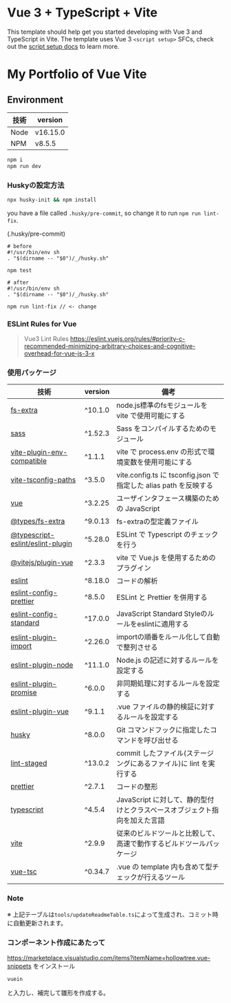 # Vue 3 + TypeScript + Vite

This template should help get you started developing with Vue 3 and TypeScript in Vite. The template uses Vue 3 `<script setup>` SFCs, check out the [script setup docs](https://v3.vuejs.org/api/sfc-script-setup.html#sfc-script-setup) to learn more.

# My Portfolio of Vue Vite

## Environment

| 技術 | version |
| ---- | ------- |
| Node | v16.15.0 |
| NPM | v8.5.5 |


```bash
npm i
npm run dev
```

### Huskyの設定方法

```bash
npx husky-init && npm install
```

you have a file called `.husky/pre-commit`, so change it to run `npm run lint-fix`.  

(.husky/pre-commit)
```
# before
#!/usr/bin/env sh
. "$(dirname -- "$0")/_/husky.sh"

npm test
```

```
# after
#!/usr/bin/env sh
. "$(dirname -- "$0")/_/husky.sh"

npm run lint-fix // <- change
```

### ESLint Rules for Vue

> Vue3 Lint Rules
https://eslint.vuejs.org/rules/#priority-c-recommended-minimizing-arbitrary-choices-and-cognitive-overhead-for-vue-js-3-x

### 使用パッケージ

| 技術 | version | 備考 |
| ---- | ------- | ---- |
| [fs-extra](https://www.npmjs.com/package/fs-extra) | ^10.1.0 | node.js標準のfsモジュールを vite で使用可能にする |
| [sass](https://www.npmjs.com/package/sass) | ^1.52.3 | Sass をコンパイルするためのモジュール |
| [vite-plugin-env-compatible](https://www.npmjs.com/package/vite-plugin-env-compatible) | ^1.1.1 | vite で process.env の形式で環境変数を使用可能にする |
| [vite-tsconfig-paths](https://www.npmjs.com/package/vite-tsconfig-paths) | ^3.5.0 | vite.config.ts に tsconfig.json で指定した alias path を反映する |
| [vue](https://www.npmjs.com/package/vue) | ^3.2.25 | ユーザインタフェース構築のための JavaScript |
| [@types/fs-extra](https://www.npmjs.com/package/@types/fs-extra) | ^9.0.13 | fs-extraの型定義ファイル |
| [@typescript-eslint/eslint-plugin](https://www.npmjs.com/package/@typescript-eslint/eslint-plugin) | ^5.28.0 | ESLint で Typescript のチェックを行う |
| [@vitejs/plugin-vue](https://www.npmjs.com/package/@vitejs/plugin-vue) | ^2.3.3 | vite で Vue.js を使用するためのプラグイン |
| [eslint](https://www.npmjs.com/package/eslint) | ^8.18.0 | コードの解析 |
| [eslint-config-prettier](https://www.npmjs.com/package/eslint-config-prettier) | ^8.5.0 | ESLint と Prettier を併用する |
| [eslint-config-standard](https://www.npmjs.com/package/eslint-config-standard) | ^17.0.0 | JavaScript Standard Styleのルールをeslintに適用する |
| [eslint-plugin-import](https://www.npmjs.com/package/eslint-plugin-import) | ^2.26.0 | importの順番をルール化して自動で整列させる |
| [eslint-plugin-node](https://www.npmjs.com/package/eslint-plugin-node) | ^11.1.0 | Node.js の記述に対するルールを設定する |
| [eslint-plugin-promise](https://www.npmjs.com/package/eslint-plugin-promise) | ^6.0.0 | 非同期処理に対するルールを設定する |
| [eslint-plugin-vue](https://www.npmjs.com/package/eslint-plugin-vue) | ^9.1.1 | .vue ファイルの静的検証に対するルールを設定する |
| [husky](https://www.npmjs.com/package/husky) | ^8.0.0 | Git コマンドフックに指定したコマンドを呼び出せる |
| [lint-staged](https://www.npmjs.com/package/lint-staged) | ^13.0.2 | commit したファイル(ステージングにあるファイル)に lint を実行する  |
| [prettier](https://www.npmjs.com/package/prettier) | ^2.7.1 | コードの整形 |
| [typescript](https://www.npmjs.com/package/typescript) | ^4.5.4 | JavaScript に対して、静的型付けとクラスベースオブジェクト指向を加えた言語 |
| [vite](https://www.npmjs.com/package/vite) | ^2.9.9 | 従来のビルドツールと比較して、高速で動作するビルドツールパッケージ |
| [vue-tsc](https://www.npmjs.com/package/vue-tsc) | ^0.34.7 | .vue の template 内も含めて型チェックが行えるツール |

### Note

※ 上記テーブルは`tools/updateReadmeTable.ts`によって生成され、コミット時に自動更新されます。

### コンポーネント作成にあたって

https://marketplace.visualstudio.com/items?itemName=hollowtree.vue-snippets をインストール

```
vuein
```

と入力し、補完して雛形を作成する。

